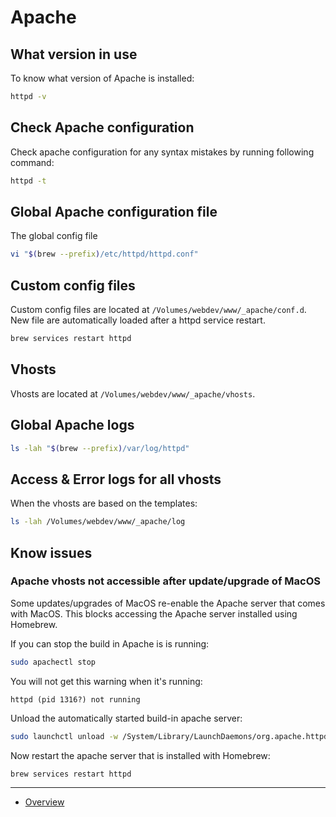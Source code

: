 # Apache

## What version in use

To know what version of Apache is installed:

```bash
httpd -v
```

## Check Apache configuration

Check apache configuration for any syntax mistakes by running following command:

```bash
httpd -t
```

## Global Apache configuration file

The global config file 

```bash
vi "$(brew --prefix)/etc/httpd/httpd.conf"
```

## Custom config files

Custom config files are located at `/Volumes/webdev/www/_apache/conf.d`. New
file are automatically loaded after a httpd service restart.

```bash
brew services restart httpd
```

## Vhosts

Vhosts are located at `/Volumes/webdev/www/_apache/vhosts`.

## Global Apache logs

```bash
ls -lah "$(brew --prefix)/var/log/httpd"
```

## Access & Error logs for all vhosts

When the vhosts are based on the templates:

```bash
ls -lah /Volumes/webdev/www/_apache/log
```

## Know issues

### Apache vhosts not accessible after update/upgrade of MacOS

Some updates/upgrades of MacOS re-enable the Apache server that comes with
MacOS. This blocks accessing the Apache server installed using Homebrew.

If you can stop the build in Apache is is running:

```bash
sudo apachectl stop
```

You will not get this warning when it's running:

```
httpd (pid 1316?) not running
```  

Unload the automatically started build-in apache server:

```bash
sudo launchctl unload -w /System/Library/LaunchDaemons/org.apache.httpd.plist 2>/dev/null
```

Now restart the apache server that is installed with Homebrew:

```bash
brew services restart httpd
```

---

* [Overview](../README.md)
